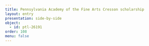 ```yaml
---
title: Pennsylvania Academy of the Fine Arts Cresson scholarship
layout: entry
presentation: side-by-side
object:
  - id: ptl-26191
order: 108
menu: false
---
```






